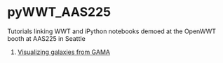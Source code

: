 # pyWWT_AAS225
Tutorials linking WWT and iPython notebooks demoed at the OpenWWT booth at AAS225 in Seattle
<ol>
<li><a href=http://nbviewer.ipython.org/github/marksubbarao/pyWWT_AAS225/blob/master/Visualizing%20GAMA.ipynb">Visualizing galaxies from GAMA</a></li>
</ol>
